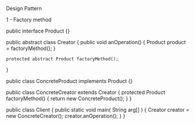 
Design Pattern

1 - Factory method

public interface Product {}

public abstract class Creator
{
	public void anOperation()
	{
		Product product = factoryMethod();
	}

	protected abstract Product factoryMethod();
}

public class ConcreteProduct implements Product {}

public class ConcreteCreator extends Creator
{
	protected Product factoryMethod()
	{
		return new ConcreteProduct();
	}
}

public class Client
{
	public static void main( String arg[] )
	{
		Creator creator = new ConcreteCreator();
		creator.anOperation();
	}
}